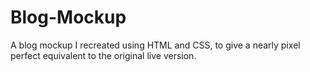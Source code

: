 # Blog-Mockup

A blog mockup I recreated using HTML and CSS, to give a nearly pixel perfect equivalent to the original live version. 
